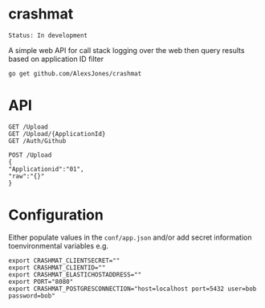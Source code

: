 crashmat
======== 

`Status: In development`

A simple web API for call stack logging over the web then query results based on application ID filter

`go get github.com/AlexsJones/crashmat`

API
==

```
GET /Upload
GET /Upload/{ApplicationId}
GET /Auth/Github
```

```
POST /Upload 
{
"Applicationid":"01",
"raw":"{}"
}

```

Configuration
============

Either populate values in the `conf/app.json` and/or add secret information toenvironmental variables e.g.

```
export CRASHMAT_CLIENTSECRET=""
export CRASHMAT_CLIENTID=""
export CRASHMAT_ELASTICHOSTADDRESS=""
export PORT="8080"
export CRASHMAT_POSTGRESCONNECTION="host=localhost port=5432 user=bob password=bob"
```
